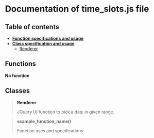 # Documentation of time_slots.js file

## Table of contents

 - [**Function specifications and usage**](#functions)
 - [**Class specification and usage**](#Classes)
    - [Renderer](#renderer)

    
## Functions
**No function**

## Classes

> **<a name="renderer"> Renderer</a>**
  > 
  > JQuery UI function to pick a date in given range.

> **example_function_name()** 
  >
  > Function uses and specifications.
